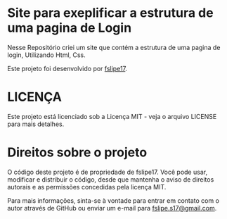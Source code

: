 # Site para exeplificar a estrutura de uma pagina de Login

Nesse Repositório criei um site que contém a estrutura de uma pagina de login, Utilizando Html, Css.

Este projeto foi desenvolvido por [fslipe17](https://github.com/fslipe17).

# LICENÇA

Este projeto está licenciado sob a Licença MIT - veja o arquivo LICENSE para mais detalhes.

# Direitos sobre o projeto

O código deste projeto é de propriedade de fslipe17. Você pode usar, modificar e distribuir o código, desde que mantenha o aviso de direitos autorais e as permissões concedidas pela licença MIT.

Para mais informações, sinta-se à vontade para entrar em contato com o autor através de GitHub ou enviar um e-mail para fslipe.s17@gmail.com.
